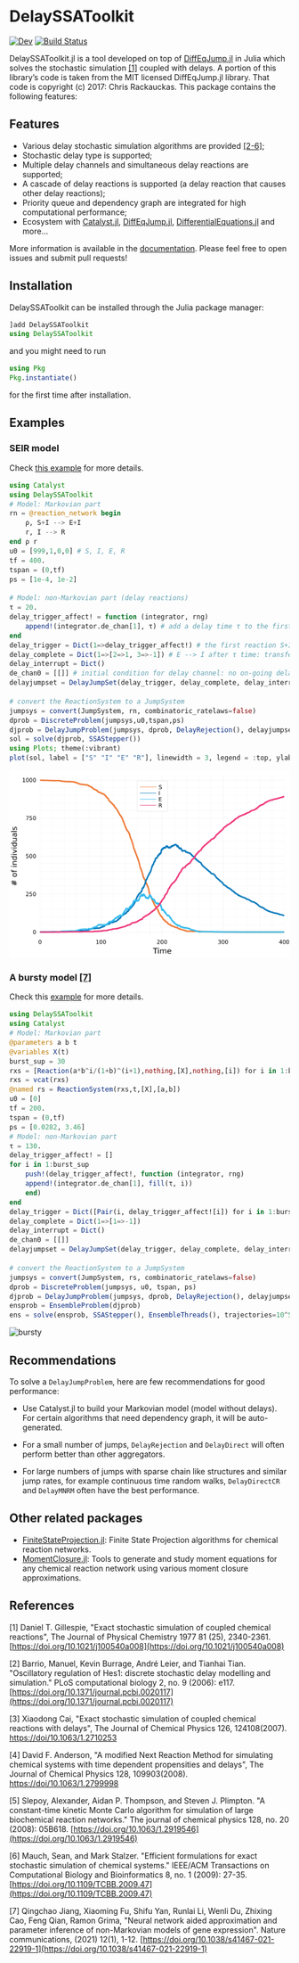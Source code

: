 # DelaySSAToolkit

[![Dev](https://img.shields.io/badge/docs-dev-blue.svg)](https://palmtree2013.github.io/DelaySSAToolkit.jl/dev/)
[![Build Status](https://github.com/palmtree2013/DelaySSAdocs.jl/actions/workflows/CI.yml/badge.svg?branch=main)](https://github.com/palmtree2013/DelaySSAToolkit.jl/actions/workflows/CI.yml?query=branch%3Amain)
<!-- [![Coverage](https://codecov.io/gh/palmtree2013/DelaySSAToolkit.jl/branch/main/graph/badge.svg)](https://codecov.io/gh/palmtree2013/DelaySSAToolkit.jl) -->

DelaySSAToolkit.jl is a tool developed on top of [DiffEqJump.jl](https://github.com/SciML/DiffEqJump.jl) in Julia which solves the stochastic simulation [[1]](#1) coupled with delays. A portion of this library’s code is taken from the MIT licensed DiffEqJump.jl library. 
That code is copyright (c) 2017: Chris Rackauckas. This package contains the following features:

## Features
- Various delay stochastic simulation algorithms are provided [[2-6]](#2);
- Stochastic delay type is supported;
- Multiple delay channels and simultaneous delay reactions are supported;
- A cascade of delay reactions is supported (a delay reaction that causes other delay reactions);
- Priority queue and dependency graph are integrated for high computational performance;
- Ecosystem with [Catalyst.jl](https://github.com/SciML/Catalyst.jl), [DiffEqJump.jl](https://github.com/SciML/DiffEqJump.jl), [DifferentialEquations.jl](https://github.com/JuliaDiffEq/DifferentialEquations.jl) and more...

More information is available in the [documentation](https://palmtree2013.github.io/DelaySSAToolkit.jl/dev/). Please feel free to open issues and submit pull requests!

## Installation
DelaySSAToolkit can be installed through the Julia package manager:
```julia 
]add DelaySSAToolkit
using DelaySSAToolkit
```
and you might need to run
```julia
using Pkg
Pkg.instantiate()
```
for the first time after installation.


## Examples
### SEIR model
Check [this example](https://palmtree2013.github.io/DelaySSAToolkit.jl/dev/tutorials/tutorials/) for more details.
```julia
using Catalyst
using DelaySSAToolkit
# Model: Markovian part
rn = @reaction_network begin
    ρ, S+I --> E+I
    r, I --> R
end ρ r
u0 = [999,1,0,0] # S, I, E, R
tf = 400.
tspan = (0,tf)
ps = [1e-4, 1e-2]

# Model: non-Markovian part (delay reactions)
τ = 20.
delay_trigger_affect! = function (integrator, rng)
    append!(integrator.de_chan[1], τ) # add a delay time τ to the first delay channel
end
delay_trigger = Dict(1=>delay_trigger_affect!) # the first reaction S+I -> E+I will trigger a delay reaction: E --> I after τ time.  
delay_complete = Dict(1=>[2=>1, 3=>-1]) # E --> I after τ time: transfer from E (minus 1) to I (plus 1) after the completed delay reaction
delay_interrupt = Dict() 
de_chan0 = [[]] # initial condition for delay channel: no on-going delay reactions
delayjumpset = DelayJumpSet(delay_trigger, delay_complete, delay_interrupt)

# convert the ReactionSystem to a JumpSystem
jumpsys = convert(JumpSystem, rn, combinatoric_ratelaws=false)
dprob = DiscreteProblem(jumpsys,u0,tspan,ps)
djprob = DelayJumpProblem(jumpsys, dprob, DelayRejection(), delayjumpset, de_chan0, save_positions=(true,true))
sol = solve(djprob, SSAStepper())
using Plots; theme(:vibrant)
plot(sol, label = ["S" "I" "E" "R"], linewidth = 3, legend = :top, ylabel = "# of individuals", xlabel = "Time", fmt=:png)
```
![seir](docs/src/assets/seir.png)

### A bursty model [[7]](#7)
Check this [example](https://palmtree2013.github.io/DelaySSAToolkit.jl/dev/tutorials/bursty/) for more details.
```julia
using DelaySSAToolkit
using Catalyst
# Model: Markovian part
@parameters a b t
@variables X(t)
burst_sup = 30
rxs = [Reaction(a*b^i/(1+b)^(i+1),nothing,[X],nothing,[i]) for i in 1:burst_sup]
rxs = vcat(rxs)
@named rs = ReactionSystem(rxs,t,[X],[a,b])
u0 = [0]
tf = 200.
tspan = (0,tf)
ps = [0.0282, 3.46]
# Model: non-Markovian part
τ = 130.
delay_trigger_affect! = []
for i in 1:burst_sup
    push!(delay_trigger_affect!, function (integrator, rng)
    append!(integrator.de_chan[1], fill(τ, i))
    end)
end
delay_trigger = Dict([Pair(i, delay_trigger_affect![i]) for i in 1:burst_sup])
delay_complete = Dict(1=>[1=>-1])
delay_interrupt = Dict()
de_chan0 = [[]]
delayjumpset = DelayJumpSet(delay_trigger, delay_complete, delay_interrupt)

# convert the ReactionSystem to a JumpSystem
jumpsys = convert(JumpSystem, rs, combinatoric_ratelaws=false)
dprob = DiscreteProblem(jumpsys, u0, tspan, ps)
djprob = DelayJumpProblem(jumpsys, dprob, DelayRejection(), delayjumpset, de_chan0, save_positions=(false,false))
ensprob = EnsembleProblem(djprob)
ens = solve(ensprob, SSAStepper(), EnsembleThreads(), trajectories=10^5)
```
![bursty](docs/src/assets/bursty.svg)


## Recommendations
To solve a `DelayJumpProblem`, here are few recommendations for good performance:

- Use Catalyst.jl to build your Markovian model (model without delays). For certain algorithms that need dependency graph, it will be auto-generated. 

- For a small number of jumps, `DelayRejection` and `DelayDirect` will often perform better than other aggregators.

- For large numbers of jumps with sparse chain like structures and similar jump rates, for example continuous time random walks, `DelayDirectCR` and `DelayMNRM` often have the best performance.

## Other related packages
- [FiniteStateProjection.jl](https://github.com/kaandocal/FiniteStateProjection.jl): Finite State Projection algorithms for chemical reaction networks.
- [MomentClosure.jl](https://github.com/augustinas1/MomentClosure.jl): Tools to generate and study moment equations for any chemical reaction network using various moment closure approximations.

## References
<a id="1">[1]</a> Daniel T. Gillespie, "Exact stochastic simulation of coupled chemical reactions", The Journal of Physical Chemistry 1977 81 (25), 2340-2361.
[https://doi.org/10.1021/j100540a008](https://doi.org/10.1021/j100540a008)

<a id="2">[2]</a> Barrio, Manuel, Kevin Burrage, André Leier, and Tianhai Tian. "Oscillatory regulation of Hes1: discrete stochastic delay modelling and simulation." PLoS computational biology 2, no. 9 (2006): e117. [https://doi.org/10.1371/journal.pcbi.0020117](https://doi.org/10.1371/journal.pcbi.0020117)

<a id="3">[3]</a> Xiaodong Cai, "Exact stochastic simulation of coupled chemical reactions with delays", The Journal of Chemical Physics 126, 124108(2007).
[https://doi/10.1063/1.2710253](https://aip.scitation.org/doi/10.1063/1.2710253)

<a id="4">[4]</a> David F. Anderson, "A modified Next Reaction Method for simulating chemical systems with time dependent propensities and delays", The Journal of Chemical Physics 128, 109903(2008).
[https://doi/10.1063/1.2799998](https://aip.scitation.org/doi/10.1063/1.2799998)

<a id="5">[5]</a> Slepoy, Alexander, Aidan P. Thompson, and Steven J. Plimpton. "A constant-time kinetic Monte Carlo algorithm for simulation of large biochemical reaction networks." The journal of chemical physics 128, no. 20 (2008): 05B618. [https://doi.org/10.1063/1.2919546](https://doi.org/10.1063/1.2919546)

<a id="6">[6]</a> Mauch, Sean, and Mark Stalzer. "Efficient formulations for exact stochastic simulation of chemical systems." IEEE/ACM Transactions on Computational Biology and Bioinformatics 8, no. 1 (2009): 27-35. [https://doi.org/10.1109/TCBB.2009.47](https://doi.org/10.1109/TCBB.2009.47)

<a id="7">[7]</a> Qingchao Jiang, Xiaoming Fu, Shifu Yan, Runlai Li, Wenli Du, Zhixing Cao, Feng Qian, Ramon Grima, "Neural network aided approximation and parameter inference of non-Markovian models of gene expression". Nature communications, (2021) 12(1), 1-12. [https://doi.org/10.1038/s41467-021-22919-1](https://doi.org/10.1038/s41467-021-22919-1)
